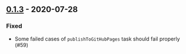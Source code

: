 ## [0.1.3](https://github.com/Kevin-Lee/sbt-github-pages/issues?utf8=%E2%9C%93&q=is%3Aissue+is%3Aclosed+milestone%3A%22milestone4%22) - 2020-07-28

### Fixed
* Some failed cases of `publishToGitHubPages` task should fail properly (#59)
